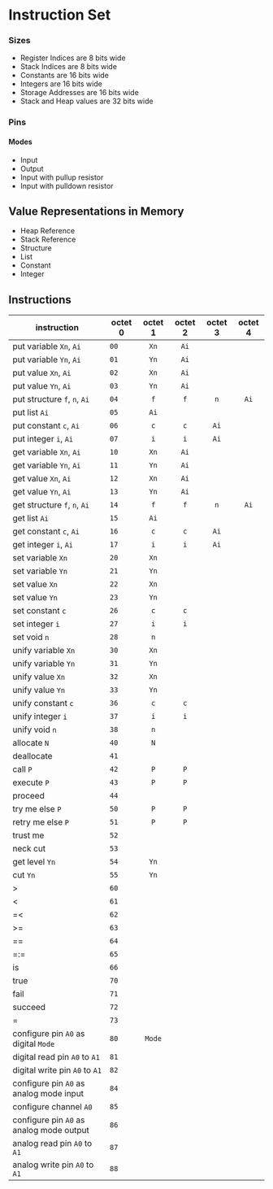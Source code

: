 # Instruction Set

### Sizes

+ Register Indices are 8 bits wide
+ Stack Indices are 8 bits wide
+ Constants are 16 bits wide
+ Integers are 16 bits wide
+ Storage Addresses are 16 bits wide
+ Stack and Heap values are 32 bits wide

### Pins

#### Modes

+ Input
+ Output
+ Input with pullup resistor
+ Input with pulldown resistor


## Value Representations in Memory

+ Heap Reference
+ Stack Reference
+ Structure
+ List
+ Constant
+ Integer


## Instructions

| instruction                               | octet 0  | octet 1  | octet 2  | octet 3  | octet 4  |
| ----------------------------------------- | -------  | :------: | :------: | :------: | :------: |
| put variable `Xn`, `Ai`                   |   `00`   |   `Xn`   |   `Ai`   |          |          |
| put variable `Yn`, `Ai`                   |   `01`   |   `Yn`   |   `Ai`   |          |          |
| put value `Xn`, `Ai`                      |   `02`   |   `Xn`   |   `Ai`   |          |          |
| put value `Yn`, `Ai`                      |   `03`   |   `Yn`   |   `Ai`   |          |          |
| put structure `f`, `n`, `Ai`              |   `04`   |   `f`    |   `f`    |   `n`    |   `Ai`   |
| put list `Ai`                             |   `05`   |   `Ai`   |          |          |          |
| put constant `c`, `Ai`                    |   `06`   |   `c`    |   `c`    |   `Ai`   |          |
| put integer `i`, `Ai`                     |   `07`   |   `i`    |   `i`    |   `Ai`   |          |
| get variable `Xn`, `Ai`                   |   `10`   |   `Xn`   |   `Ai`   |          |          |
| get variable `Yn`, `Ai`                   |   `11`   |   `Yn`   |   `Ai`   |          |          |
| get value `Xn`, `Ai`                      |   `12`   |   `Xn`   |   `Ai`   |          |          |
| get value `Yn`, `Ai`                      |   `13`   |   `Yn`   |   `Ai`   |          |          |
| get structure `f`, `n`, `Ai`              |   `14`   |   `f`    |   `f`    |   `n`    |   `Ai`   |
| get list `Ai`                             |   `15`   |   `Ai`   |          |          |          |
| get constant `c`, `Ai`                    |   `16`   |   `c`    |   `c`    |   `Ai`   |          |
| get integer `i`, `Ai`                     |   `17`   |   `i`    |   `i`    |   `Ai`   |          |
| set variable `Xn`                         |   `20`   |   `Xn`   |          |          |          |
| set variable `Yn`                         |   `21`   |   `Yn`   |          |          |          |
| set value `Xn`                            |   `22`   |   `Xn`   |          |          |          |
| set value `Yn`                            |   `23`   |   `Yn`   |          |          |          |
| set constant `c`                          |   `26`   |   `c`    |   `c`    |          |          |
| set integer `i`                           |   `27`   |   `i`    |   `i`    |          |          |
| set void `n`                              |   `28`   |   `n`    |          |          |          |
| unify variable `Xn`                       |   `30`   |   `Xn`   |          |          |          |
| unify variable `Yn`                       |   `31`   |   `Yn`   |          |          |          |
| unify value `Xn`                          |   `32`   |   `Xn`   |          |          |          |
| unify value `Yn`                          |   `33`   |   `Yn`   |          |          |          |
| unify constant `c`                        |   `36`   |   `c`    |   `c`    |          |          |
| unify integer `i`                         |   `37`   |   `i`    |   `i`    |          |          |
| unify void `n`                            |   `38`   |   `n`    |          |          |          |
| allocate `N`                              |   `40`   |   `N`    |          |          |          |
| deallocate                                |   `41`   |          |          |          |          |
| call `P`                                  |   `42`   |   `P`    |   `P`    |          |          |
| execute `P`                               |   `43`   |   `P`    |   `P`    |          |          |
| proceed                                   |   `44`   |          |          |          |          |
| try me else `P`                           |   `50`   |   `P`    |   `P`    |          |          |
| retry me else `P`                         |   `51`   |   `P`    |   `P`    |          |          |
| trust me                                  |   `52`   |          |          |          |          |
| neck cut                                  |   `53`   |          |          |          |          |
| get level `Yn`                            |   `54`   |   `Yn`   |          |          |          |
| cut `Yn`                                  |   `55`   |   `Yn`   |          |          |          |
| >                                         |   `60`   |          |          |          |          |
| <                                         |   `61`   |          |          |          |          |
| =<                                        |   `62`   |          |          |          |          |
| >=                                        |   `63`   |          |          |          |          |
| =\=                                       |   `64`   |          |          |          |          |
| =:=                                       |   `65`   |          |          |          |          |
| is                                        |   `66`   |          |          |          |          |
| true                                      |   `70`   |          |          |          |          |
| fail                                      |   `71`   |          |          |          |          |
| succeed                                   |   `72`   |          |          |          |          |
| =                                         |   `73`   |          |          |          |          |
| configure pin `A0` as digital `Mode`      |   `80`   |  `Mode`  |          |          |          |
| digital read pin `A0` to `A1`             |   `81`   |          |          |          |          |
| digital write pin `A0` to `A1`            |   `82`   |          |          |          |          |
| configure pin `A0` as analog mode input   |   `84`   |          |          |          |          |
| configure channel `A0`                    |   `85`   |          |          |          |          |
| configure pin `A0` as analog mode output  |   `86`   |          |          |          |          |
| analog read pin `A0` to `A1`              |   `87`   |          |          |          |          |
| analog write pin `A0` to `A1`             |   `88`   |          |          |          |          |

